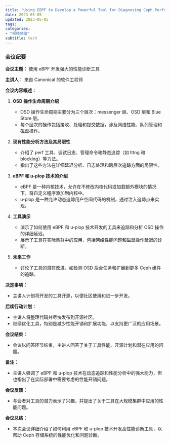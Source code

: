 ```yaml
---
title: "Using EBPF to Develop a Powerful Tool for Diagnosing Ceph Performance Issues"
date: 2023-05-05
updated: 2023-05-05
tags:
categories:
- "视频总结"
subtitle: tech
---
```



### 会议纪要

**会议主题：** 使用 eBPF 开发强大的性能诊断工具

**主讲人：** 来自 Canonical 的软件工程师

**会议内容概述：**

1. **OSD 操作生命周期介绍**
   - OSD 操作生命周期主要分为三个层次：messenger 层、OSD 层和 Blue Store 层。
   - 每个层次的操作包括接收、处理和提交数据，涉及网络性能、队列管理和磁盘操作。

2. **现有性能分析方法及其局限性**
   - 介绍了 perf 工具、调试日志、管理命令和静态追踪（如 lttng 和 blocking）等方法。
   - 指出了这些方法在详细延迟分析、日志处理和跨层次追踪方面的局限性。

3. **eBPF 和 u-plop 技术的介绍**
   - eBPF 是一种内核技术，允许在不修改内核代码或加载额外模块的情况下，将自定义程序添加到内核中。
   - u-plop 是一种允许动态追踪用户空间代码的机制，通过注入追踪点来实现。

4. **工具演示**
   - 演示了如何使用 eBPF 和 u-plop 技术开发的工具来追踪和分析 OSD 操作的详细延迟。
   - 展示了工具在实际集群中的应用，包括网络性能问题和磁盘操作延迟的诊断。

5. **未来工作**
   - 讨论了工具的潜在改进，如检测 OSD 后台任务和扩展到更多 Ceph 组件的追踪。

**决定事项：**
- 主讲人计划将开发的工具开源，以便社区使用和进一步开发。

**后续行动计划：**
- 主讲人将整理代码并尽快发布到开源社区。
- 继续优化工具，特别是减少性能开销和扩展功能，以支持更广泛的应用场景。

**会议结束：**
- 会议以问答环节结束，主讲人回答了关于工具性能、开源计划和潜在应用的问题。

**备注：**
- 主讲人强调了 eBPF 和 u-plop 技术在动态追踪和性能分析中的强大能力，但也指出了在实际部署中需要考虑的性能开销问题。

**会议反馈：**
- 与会者对工具的潜力表示了兴趣，并提出了关于工具在大规模集群中应用的性能问题。

**会议总结：**
- 本次会议详细介绍了如何利用 eBPF 和 u-plop 技术开发高性能诊断工具，以帮助 Ceph 存储系统的性能优化和问题诊断。